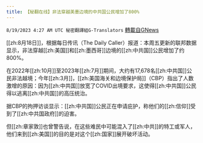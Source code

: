 ```yaml
---
title: 【秘翻在线】非法穿越美墨边境的中共国公民增加了800%
---
```

`8/19/2023 4:27 AM UTC 秘密翻譯組G-Translators` [轉載自GNews](https://gnews.org/articles/1569908)

[[zh:8月18日]]，根据每日传讯（The Daily Caller）报道：本周五更新的联邦数据显示，非法穿越[[zh:美国]]和[[zh:墨西哥]]边境的[[zh:中共国]]公民增加了约800%。

在2022年[[zh:10月]]至2023年[[zh:7月]]期间，大约有17,678名[[zh:中共国]]公民非法越境；今年[[zh:3月]]，[[zh:美国海关和边境保护局]]（CBP）指出了人数激增的原因：因为[[zh:中共国]]放宽了COVID出境要求，这使得[[zh:中共国]]公民得以逃离[[zh:中共国]]的高压统治。

据CBP的拘押访谈显示：[[zh:中共国]]公民正在申请庇护，称他们的[[zh:信仰]]受到了[[zh:中共国政府]]的迫害。

但[[zh:章家敦]]也曾警告说，在这些难民中可能混入了[[zh:中共]]的特工或军人，他们来到[[zh:美国]]的目的是对这个[[zh:国家]]展开破坏活动。
